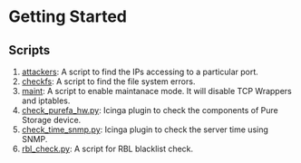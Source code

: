 # Getting Started
## Scripts
1. [attackers](https://github.com/nijeshnalan/python-scripts/tree/master/check-connections): A script to find the IPs accessing to a particular port.
2. [checkfs](https://github.com/nijeshnalan/python-scripts/tree/master/check-filesystem): A script to find the file system errors. 
3. [maint](https://github.com/nijeshnalan/python-scripts/tree/master/enable-maint): A script to enable maintanace mode. It will disable TCP Wrappers and iptables. 
4. [check_purefa_hw.py](https://github.com/nijeshnalan/python-scripts/tree/master/icinga-plugins/check-purefa-hw): Icinga plugin to check the components of Pure Storage device.
5. [check_time_snmp.py](https://github.com/nijeshnalan/python-scripts/tree/master/icinga-plugins/check-time-snmp): Icinga plugin to check the server time using SNMP. 
6. [rbl_check.py](https://github.com/nijeshnalan/python-scripts/tree/master/rbl-check): A script for RBL blacklist check.
 
